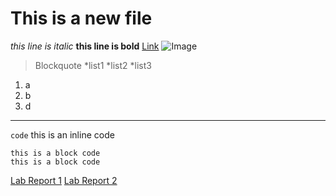 # This is a new file
*this line is italic*
**this line is bold**
[Link](https://jiayid77.github.io/cse15l-lab-reports/)
![Image](https://www.rd.com/wp-content/uploads/2021/01/GettyImages-1175550351.jpg)
> Blockquote
*list1
*list2
*list3
1. a
2. b
3. d
---
`code` this is an inline code
```
this is a block code
this is a block code
```
[Lab Report 1](https://github.com/JiayiD77/cse15l-lab-reports/blob/main/lab-report-1-week-0.md)
[Lab Report 2](https://github.com/JiayiD77/cse15l-lab-reports/blob/main/lab-report-2-week-1.md)
